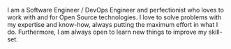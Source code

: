 I am a Software Engineer / DevOps Engineer and perfectionist who loves to work with and for Open Source technologies. 
I love to solve problems with my expertise and know-how, always putting the maximum effort in what I do. 
Furthermore, I am always open to learn new things to improve my skill-set.